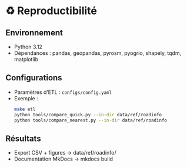 # ♻️ Reproductibilité

## Environnement
- Python 3.12
- Dépendances : pandas, geopandas, pyrosm, pyogrio, shapely, tqdm, matplotlib

## Configurations
- Paramètres d’ETL : `configs/config.yaml`
- Exemple :
  ```bash
  make etl
  python tools/compare_quick.py --in-dir data/ref/roadinfo
  python tools/compare_nearest.py --in-dir data/ref/roadinfo
  ```

## Résultats
- Export CSV + figures → data/ref/roadinfo/
- Documentation MkDocs → mkdocs build